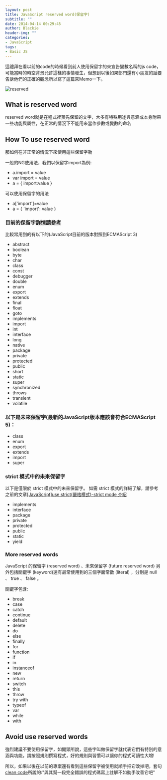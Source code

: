 ```yaml
---
layout: post
title: JavaScript reserved word(保留字)
subtitle: ""
date: 2014-04-14 00:29:45
author: Blackie
header-img: ""
categories:
- JavaScript
tags:
- Basic JS
---
```


這禮拜在看以前的code的時候看到前人使用保留字的來宣告變數名稱的js code，可能當時的時空背景允許這樣的事情發生，但想到以後如果部門還有小朋友的話要告訴他們的正確的觀念所以寫了這篇來Memo一下。

<!-- More -->

![reserved](https://dl.dropboxusercontent.com/u/20925528/%E6%8A%80%E8%A1%93Blog/blogs/20140114/reserved.jpg)

## What is reserved word

reserved word就是在程式裡預先保留的文字，大多有特殊用途與意涵或本身附帶一些功能與屬性，在正常的情況下不能用來當作參數或變數的命名

## How To use reserved word

那如何在非正常的情況下來使用這些保留字勒

一般的NG使用法，我們以保留字import為例:

- a.import = value
- var import = value
- a = { import:value }

可以使用保留字的用法

- a['import']=value
- a = { 'import': value }

### 目前的保留字[詳情請參考](https://developer.mozilla.org/en-US/docs/Web/JavaScript/Reference/Reserved_Words?redirectlocale=en-US&redirectslug=JavaScript%2FReference%2FReserved_Words)

比較常用到的有以下的(JavaScript目前的版本對照到ECMAScript 3)

- abstract
- boolean
- byte
- char
- class
- const
- debugger
- double
- enum
- export
- extends
- final
- float
- goto
- implements
- import
- int
- interface
- long
- native
- package
- private
- protected
- public
- short
- static
- super
- synchronized
- throws
- transient
- volatile

### 以下是未來保留字(最新的JavaScript版本應該會符合ECMAScript 5)：

- class
- enum
- export
- extends
- import
- super

### strict 模式中的未來保留字

以下是僅限於 strict 模式中的未來保留字。 如需 strict 模式的詳細了解，請參考之前的文章[[JavaScript]use strict(嚴格模式)-strict mode 介紹](http://www.dotblogs.com.tw/blackie1019/archive/2013/08/30/115977.aspx)

- implements
- interface
- package
- private
- protected
- public
- static
- yield

### More reserved words

JavaScript 的保留字 (reserved word)  、未來保留字 (future reserved word) 另外包括關鍵字 (keyword)還有最常使用到的三個字面常數 (literal) ，分別是 null 、 true 、 false 。

關鍵字包含:

- break
- case
- catch
- continue
- default
- delete
- do
- else
- finally
- for
- function
- if
- in
- instanceof
- new
- return
- switch
- this
- throw
- try	with
- typeof
- var
- while
- with

## Avoid use reserved words

強烈建議不要使用保留字，如開頭所說，這些字叫做保留字就代表它們有特別的意涵與功能，請按照規則撰寫程式，好的規則與習慣可以讓你的程式可讀性大增!

所以，如果以後在以前的專案還有看到這些保留字被使用就順手把它改掉吧，套句[clean code](http://www.amazon.com/Clean-Code-Handbook-Software-Craftsmanship/dp/0132350882)所說的:"與其幫一段完全錯誤的程式碼寫上註解不如動手改善它吧"
